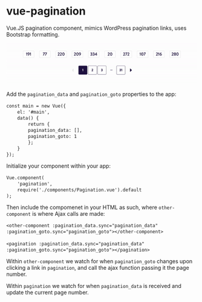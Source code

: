 # vue-pagination
Vue.JS pagination component, mimics WordPress pagination links, uses Bootstrap formatting.

![foo](https://raw.githubusercontent.com/zenithtech/vue-pagination/master/menu.gif)


Add the `pagination_data` and `pagination_goto` properties to the app:
```
const main = new Vue({
    el: '#main',
    data() {
        return {
		pagination_data: [],
		pagination_goto: 1
        };
    }
});
```


Initialize your component within your app:
```
Vue.component(
	'pagination',
	require('./components/Pagination.vue').default
);
```

Then include the compomenet in your HTML as such, where `other-component` is where Ajax calls are made:

```
<other-component :pagination_data.sync="pagination_data" :pagination_goto.sync="pagination_goto"></other-component>

<pagination :pagination_data.sync="pagination_data" :pagination_goto.sync="pagination_goto"></pagination>
```

Within `other-component` we watch for when `pagination_goto` changes upon clicking a link in `pagination`, and call the ajax function passing it the page number.

Within `pagination` we watch for when `pagination_data` is received and update the current page number.
